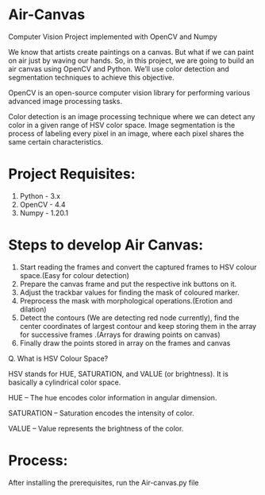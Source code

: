 # Air-Canvas
Computer Vision Project implemented with OpenCV and Numpy

We know that artists create paintings on a canvas. But what if we can paint on air just by waving our hands. So, in this project, we are going to build an air canvas using OpenCV and Python.
We’ll use color detection and segmentation techniques to achieve this objective.

OpenCV is an open-source computer vision library for performing various advanced image processing tasks.

Color detection is an image processing technique where we can detect any color in a given range of HSV color space.
Image segmentation is the process of labeling every pixel in an image, where each pixel shares the same certain characteristics.

# Project Requisites:
1. Python - 3.x 
2. OpenCV - 4.4
3. Numpy - 1.20.1

# Steps to develop Air Canvas:
1. Start reading the frames and convert the captured frames to HSV colour space.(Easy for colour detection)
2. Prepare the canvas frame and put the respective ink buttons on it. 
3. Adjust the trackbar values for finding the mask of coloured marker.
4. Preprocess the mask with morphological operations.(Erotion and dilation)
5. Detect the contours (We are detecting red node currently), find the center coordinates of largest contour and keep storing them in the array for successive frames .(Arrays for drawing points on canvas)
6. Finally draw the points stored in array on the frames and canvas

Q. What is HSV Colour Space?

HSV stands for HUE, SATURATION, and VALUE (or brightness). It is basically a cylindrical color space.

HUE – The hue encodes color information in angular dimension.

SATURATION – Saturation encodes the intensity of color.

VALUE – Value represents the brightness of the color.

# Process:
After installing the prerequisites, run the Air-canvas.py file
